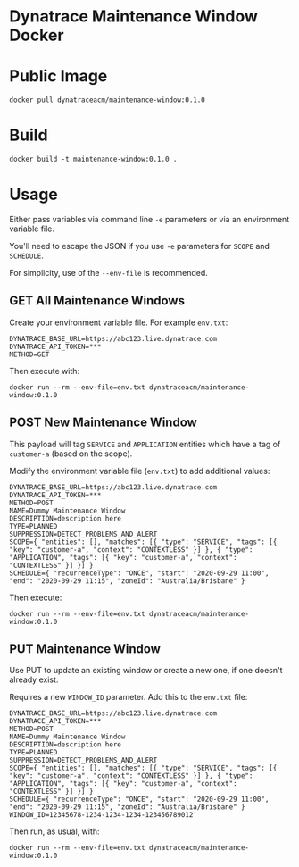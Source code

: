 # Dynatrace Maintenance Window Docker

# Public Image
```
docker pull dynatraceacm/maintenance-window:0.1.0
```

# Build
```
docker build -t maintenance-window:0.1.0 .
```

# Usage

Either pass variables via command line `-e` parameters or via an environment variable file.

You'll need to escape the JSON if you use `-e` parameters for `SCOPE` and `SCHEDULE`.

For simplicity, use of the `--env-file` is recommended.

## GET All Maintenance Windows

Create your environment variable file. For example `env.txt`:

```
DYNATRACE_BASE_URL=https://abc123.live.dynatrace.com
DYNATRACE_API_TOKEN=***
METHOD=GET
```

Then execute with:
```
docker run --rm --env-file=env.txt dynatraceacm/maintenance-window:0.1.0
```

## POST New Maintenance Window
This payload will tag `SERVICE` and `APPLICATION` entities which have a tag of `customer-a` (based on the scope).

Modify the environment variable file (`env.txt`) to add additional values:

```
DYNATRACE_BASE_URL=https://abc123.live.dynatrace.com
DYNATRACE_API_TOKEN=***
METHOD=POST
NAME=Dummy Maintenance Window
DESCRIPTION=description here
TYPE=PLANNED
SUPPRESSION=DETECT_PROBLEMS_AND_ALERT
SCOPE={ "entities": [], "matches": [{ "type": "SERVICE", "tags": [{ "key": "customer-a", "context": "CONTEXTLESS" }] }, { "type": "APPLICATION", "tags": [{ "key": "customer-a", "context": "CONTEXTLESS" }] }] }
SCHEDULE={ "recurrenceType": "ONCE", "start": "2020-09-29 11:00", "end": "2020-09-29 11:15", "zoneId": "Australia/Brisbane" }
```

Then execute:
```
docker run --rm --env-file=env.txt dynatraceacm/maintenance-window:0.1.0
```

## PUT Maintenance Window
Use PUT to update an existing window or create a new one, if one doesn't already exist.

Requires a new `WINDOW_ID` parameter. Add this to the `env.txt` file:

```
DYNATRACE_BASE_URL=https://abc123.live.dynatrace.com
DYNATRACE_API_TOKEN=***
METHOD=POST
NAME=Dummy Maintenance Window
DESCRIPTION=description here
TYPE=PLANNED
SUPPRESSION=DETECT_PROBLEMS_AND_ALERT
SCOPE={ "entities": [], "matches": [{ "type": "SERVICE", "tags": [{ "key": "customer-a", "context": "CONTEXTLESS" }] }, { "type": "APPLICATION", "tags": [{ "key": "customer-a", "context": "CONTEXTLESS" }] }] }
SCHEDULE={ "recurrenceType": "ONCE", "start": "2020-09-29 11:00", "end": "2020-09-29 11:15", "zoneId": "Australia/Brisbane" }
WINDOW_ID=12345678-1234-1234-1234-123456789012
```

Then run, as usual, with:
```
docker run --rm --env-file=env.txt dynatraceacm/maintenance-window:0.1.0
```
